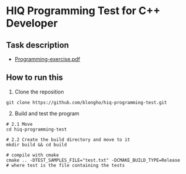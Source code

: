 # HIQ Programming Test for C++ Developer

## Task description 
- [Programming-exercise.pdf](programming-exercise.pdf)

## How to run this
1. Clone the reposition 
```shell
git clone https://github.com/blongho/hiq-programming-test.git 
 ```

2. Build and test the program
```shell
# 2.1 Move 
cd hiq-programming-test 

# 2.2 Create the build directory and move to it
mkdir build && cd build 

# compile with cmake 
cmake .. -DTEST_SAMPLES_FILE="test.txt" -DCMAKE_BUILD_TYPE=Release
# where test is the file containing the tests
 ```
